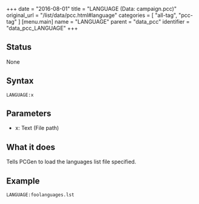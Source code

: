 +++
date = "2016-08-01"
title = "LANGUAGE (Data: campaign.pcc)"
original_url = "/list/data/pcc.html#language"
categories = [ "all-tag", "pcc-tag" ]
[menu.main]
    name = "LANGUAGE"
    parent = "data_pcc"
    identifier = "data_pcc_LANGUAGE"
+++

## Status

None

## Syntax

`LANGUAGE:x`

## Parameters

-   x: Text (File path)



What it does
------------

Tells PCGen to load the languages list file specified.

Example
-------

`LANGUAGE:foolanguages.lst`

